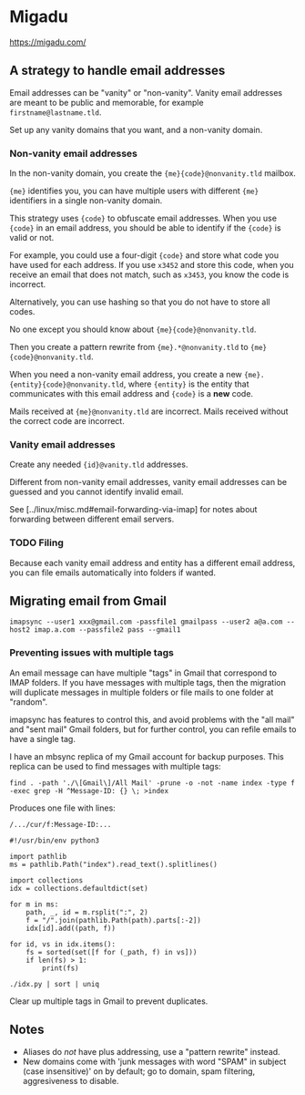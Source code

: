 # Migadu

<https://migadu.com/>

## A strategy to handle email addresses

Email addresses can be "vanity" or "non-vanity".
Vanity email addresses are meant to be public and memorable, for example `firstname@lastname.tld`.

Set up any vanity domains that you want, and a non-vanity domain.

### Non-vanity email addresses

In the non-vanity domain, you create the `{me}{code}@nonvanity.tld` mailbox.

`{me}` identifies you, you can have multiple users with different `{me}` identifiers in a single non-vanity domain.

This strategy uses `{code}` to obfuscate email addresses.
When you use `{code}` in an email address, you should be able to identify if the `{code}` is valid or not.

For example, you could use a four-digit `{code}` and store what code you have used for each address.
If you use `x3452` and store this code, when you receive an email that does not match, such as `x3453`, you know the code is incorrect.

Alternatively, you can use hashing so that you do not have to store all codes.

No one except you should know about `{me}{code}@nonvanity.tld`.

Then you create a pattern rewrite from `{me}.*@nonvanity.tld` to `{me}{code}@nonvanity.tld`.

When you need a non-vanity email address, you create a new `{me}.{entity}{code}@nonvanity.tld`, where `{entity}` is the entity that communicates with this email address and `{code}` is a **new** code.

Mails received at `{me}@nonvanity.tld` are incorrect.
Mails received without the correct code are incorrect.

### Vanity email addresses

Create any needed `{id}@vanity.tld` addresses.

Different from non-vanity email addresses, vanity email addresses can be guessed and you cannot identify invalid email.

See [../linux/misc.md#email-forwarding-via-imap] for notes about forwarding between different email servers.

### TODO Filing

Because each vanity email address and entity has a different email address, you can file emails automatically into folders if wanted.

## Migrating email from Gmail

```
imapsync --user1 xxx@gmail.com -passfile1 gmailpass --user2 a@a.com --host2 imap.a.com --passfile2 pass --gmail1
```

### Preventing issues with multiple tags

An email message can have multiple "tags" in Gmail that correspond to IMAP folders.
If you have messages with multiple tags, then the migration will duplicate messages in multiple folders or file mails to one folder at "random".

imapsync has features to control this, and avoid problems with the "all mail" and "sent mail" Gmail folders, but for further control, you can refile emails to have a single tag.

I have an mbsync replica of my Gmail account for backup purposes.
This replica can be used to find messages with multiple tags:

```
find . -path './\[Gmail\]/All Mail' -prune -o -not -name index -type f -exec grep -H ^Message-ID: {} \; >index
```

Produces one file with lines:

```
/.../cur/f:Message-ID:...
```

```
#!/usr/bin/env python3

import pathlib
ms = pathlib.Path("index").read_text().splitlines()

import collections
idx = collections.defaultdict(set)

for m in ms:
    path, _, id = m.rsplit(":", 2)
    f = "/".join(pathlib.Path(path).parts[:-2])
    idx[id].add((path, f))

for id, vs in idx.items():
    fs = sorted(set([f for (_path, f) in vs]))
    if len(fs) > 1:
        print(fs)
```

```
./idx.py | sort | uniq
```

Clear up multiple tags in Gmail to prevent duplicates.


## Notes

* Aliases do *not* have plus addressing, use a "pattern rewrite" instead.
* New domains come with 'junk messages with word "SPAM" in subject (case insensitive)' on by default; go to domain, spam filtering, aggresiveness to disable.
